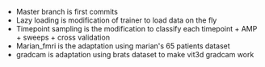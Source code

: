 - Master branch is first commits
- Lazy loading is modification of trainer to load data on the fly 
- Timepoint sampling is the modification to classify each timepoint + AMP + sweeps + cross validation
- Marian_fmri is the adaptation using marian's 65 patients dataset
- gradcam is adaptation using brats dataset to make vit3d gradcam work
